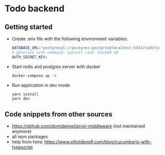 # Todo backend

## Getting started

* Create .env file with the following environment variables:
  ```bash
  DATABASE_URL="postgresql://postgres:postgres@localhost:5432/todo?schema=public"
  # generate with command: openssl rand -base64 60
  AUTH_SECRET_KEY=
  ```

* Start redis and postgres server with docker
  ```bash
  docker-compose up -d
  ```

* Run application in dev mode
  ```bash
  yarn install
  yarn dev
  ```

## Code snippets from other sources

* https://github.com/domideimel/error-middleware  (not maintained anymore)
* all npm packages
* help from here: https://www.elliotdenolf.com/blog/cucumberjs-with-typescript
